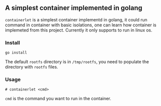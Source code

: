 ## A simplest container implemented in golang

`containerlet` is a simplest container implementd in golang, it could run command in container with basic isolations, one can learn how container is implemeted from this project. Currently it only supports to run in linux os.

### Install

```
go install
```

The default `rootfs` directory is in `/tmp/rootfs`, you need to populate the directory with `rootfs` files.

### Usage

```
# containerlet <cmd>
```

`cmd` is the command you want to run in the container.
